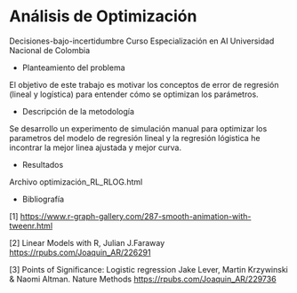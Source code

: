 # Análisis de Optimización
Decisiones-bajo-incertidumbre
Curso Especialización en AI Universidad Nacional de Colombia

 + Planteamiento del problema
 
El objetivo de este trabajo es motivar los conceptos de error de regresión (lineal y logística) para entender cómo se optimizan los parámetros.
 + Descripción de la metodología
 
 Se desarrollo un experimento de simulación manual para optimizar los parametros del modelo de regresión lineal y la regresión lógistica he incontrar la mejor linea ajustada y mejor curva.
 
 + Resultados
 
 Archivo optimización_RL_RLOG.html
 + Bibliografía
 
 [1] https://www.r-graph-gallery.com/287-smooth-animation-with-tweenr.html
 
 [2] Linear Models with R, Julian J.Faraway https://rpubs.com/Joaquin_AR/226291
 
 [3] Points of Significance: Logistic regression Jake Lever, Martin Krzywinski & Naomi Altman. Nature Methods https://rpubs.com/Joaquin_AR/229736


